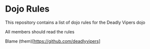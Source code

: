 Dojo Rules
==========

This repository contains a list of dojo rules for the Deadly Vipers dojo

All members should read the rules

Blame (them)[https://github.com/deadlyvipers] 
